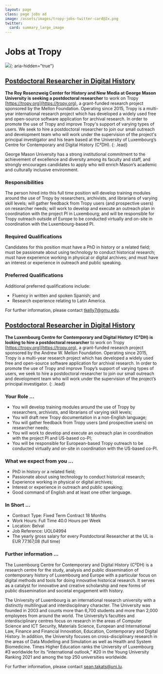 ```yaml
---
layout: page
class: page jobs ad
image: /assets/images/tropy-jobs-twitter-card@2x.png
twitter:
  card: summary_large_image
---
```


# Jobs at Tropy

![](/assets/images/jobs.svg){: aria-hidden="true"}

## [Postdoctoral Researcher in Digital History](https://jobs.gmu.edu/postings/54202)


**The Roy Rosenzweig Center for History and New Media at George Mason University is seeking a postdoctoral researcher** to work on Tropy [https://tropy.org](https://tropy.org), a grant-funded research project sponsored by the Mellon Foundation. Operating since 2015, Tropy is a multi-year international research project which has developed a widely used free and open-source software application for archival research. In order to promote the use of Tropy and improve Tropy's support of varying types of users. We seek to hire a postdoctoral researcher to join our small outreach and development team who will work under the supervision of the project's principal investigator and his team based at the University of Luxembourg’s Centre for Contemporary and Digital History (C²DH).
{: .lead}

George Mason University has a strong institutional commitment to the achievement of excellence and diversity among its faculty and staff, and strongly encourages candidates to apply who will enrich Mason’s academic and culturally inclusive environment.

### Responsibilities

The person hired into this full time position will develop training modules around the use of Tropy by researchers, archivists, and librarians of varying skill levels; will gather feedback from Tropy users (and prospective users) on researcher needs; will work to develop and execute an outreach plan in coordination with the project PI in Luxembourg; and will be responsible for Tropy outreach outside of Europe to be conducted virtually and on-site in coordination with the Luxembourg-based PI.

### Required Qualifications

Candidates for this position must have a PhD in history or a related field; must be passionate about using technology to conduct historical research; must have experience working in physical or digital archives; and must have an interest or experience in outreach and public speaking.

### Preferred Qualifications

Additional preferred qualifications include:

- Fluency in written and spoken Spanish; and
- Research experience relating to Latin America.

For further information, please contact [tkelly7@gmu.edu](mailto:tkelly7@gmu.edu).


## [Postdoctoral Researcher in Digital History](https://recruitment.uni.lu/en/details.html?id=QMUFK026203F3VBQB7V7VV4S8&nPostingID=74296&nPostingTargetID=108419&mask=karriereseiten&lg=UK)

**The Luxembourg Centre for Contemporary and Digital History (C²DH) is looking to hire a postdoctoral researcher** to work on Tropy [https://tropy.org](https://tropy.org), a grant-funded research project sponsored by the Andrew W. Mellon Foundation. Operating since 2015, Tropy is a multi-year research project which has developed a widely used free and open-source software application for archival research. In order to promote the use of Tropy and improve Tropy’s support of varying types of users, we seek to hire a postdoctoral researcher to join our small outreach and development team who will work under the supervision of the project’s principal investigator.
{: .lead}

### Your Role …

- You will develop training modules around the use of Tropy by researchers, archivists, and librarians of varying skill levels;
- You will draft new Tropy documentation in a non-English language;
- You will gather feedback from Tropy users (and prospective users) on researcher needs;
- You will work to develop and execute an outreach plan in coordination with the project PI and US-based co-PI;
- You will be responsible for European-based Tropy outreach to be conducted virtually and on-site in coordination with the US-based co-PI.

### What we expect from you …

- PhD in history or a related field;
- Passionate about using technology to conduct historical research;
- Experience working in physical or digital archives;
- Interest or experience in outreach and public speaking;
- Good command of English and at least one other language.

### In Short …

- Contract Type: Fixed Term Contract 18 Months
- Work Hours: Full Time 40.0 Hours per Week
- Location: Belval
- Job Reference: UOL04994
- The yearly gross salary for every Postdoctoral Researcher at the UL is EUR 77.167,08 (full time)

### Further information …

The Luxembourg Centre for Contemporary and Digital History (C²DH) is a research centre for the study, analysis and public dissemination of contemporary history of Luxembourg and Europe with a particular focus on digital methods and tools for doing innovative historical research. It serves as a catalyst for innovative and creative scholarship and new forms of public dissemination and societal engagement with history.

The University of Luxembourg is an international research university with a distinctly multilingual and interdisciplinary character. The University was founded in 2003 and counts more than 6,700 students and more than 2,000 employees from around the world. The University’s faculties and interdisciplinary centres focus on research in the areas of Computer Science and ICT Security, Materials Science, European and International Law, Finance and Financial Innovation, Education, Contemporary and Digital History. In addition, the University focuses on cross-disciplinary research in the areas of Data Modelling and Simulation as well as Health and System Biomedicine. Times Higher Education ranks the University of Luxembourg #3 worldwide for its “international outlook,” #20 in the Young University Ranking 2021 and among the top 250 universities worldwide.

For further information, please contact [sean.takats@uni.lu](mailto:sean.takats@uni.lu).
